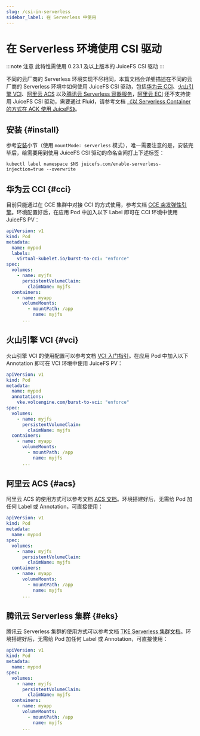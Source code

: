 ```yaml
---
slug: /csi-in-serverless
sidebar_label: 在 Serverless 中使用
---
```


# 在 Serverless 环境使用 CSI 驱动

:::note 注意
此特性需使用 0.23.1 及以上版本的 JuiceFS CSI 驱动
:::

不同的云厂商的 Serverless 环境实现不尽相同，本篇文档会详细描述在不同的云厂商的 Serverless 环境中如何使用 JuiceFS CSI 驱动，包括[华为云 CCI](https://www.huaweicloud.com/product/cci.html)、[火山引擎 VCI](https://www.volcengine.com/theme/1224494-D-7-1)、[阿里云 ACS](https://www.aliyun.com/product/acs) 以及[腾讯云 Serverless 容器服务](https://cloud.tencent.com/product/tkeserverless)，[阿里云 ECI](https://www.aliyun.com/product/eci) 还不支持使用 JuiceFS CSI 驱动，需要通过 Fluid，请参考文档 [《以 Serverless Container 的方式在 ACK 使用 JuiceFS》](https://juicefs.com/docs/zh/cloud/kubernetes/use_in_eci)。

## 安装 {#install}

参考[安装](../getting_started.md#sidecar)小节（使用 `mountMode: serverless` 模式），唯一需要注意的是，安装完毕后，给需要用到使用 JuiceFS CSI 驱动的命名空间打上下述标签：

```shell
kubectl label namespace $NS juicefs.com/enable-serverless-injection=true --overwrite
```

## 华为云 CCI {#cci}

目前只能通过在 CCE 集群中对接 CCI 的方式使用，参考文档 [CCE 突发弹性引擎](https://support.huaweicloud.com/usermanual-cce/cce_10_0135.html)。环境配置好后，在应用 Pod 中加入以下 Label 即可在 CCI 环境中使用 JuiceFS PV：

```yaml {6}
apiVersion: v1
kind: Pod
metadata:
  name: mypod
  labels:
    virtual-kubelet.io/burst-to-cci: "enforce"
spec:
  volumes:
    - name: myjfs
      persistentVolumeClaim:
        claimName: myjfs
  containers:
    - name: myapp
      volumeMounts:
        - mountPath: /app
          name: myjfs
      ...
```

## 火山引擎 VCI {#vci}

火山引擎 VCI 的使用配置可以参考文档 [VCI 入门指引](https://www.volcengine.com/docs/6460/110394)。在应用 Pod 中加入以下 Annotation 即可在 VCI 环境中使用 JuiceFS PV：

```yaml {6}
apiVersion: v1
kind: Pod
metadata:
  name: mypod
  annotations:
    vke.volcengine.com/burst-to-vci: "enforce"
spec:
  volumes:
    - name: myjfs
      persistentVolumeClaim:
        claimName: myjfs
  containers:
    - name: myapp
      volumeMounts:
        - mountPath: /app
          name: myjfs
      ...
```

## 阿里云 ACS {#acs}

阿里云 ACS 的使用方式可以参考文档 [ACS 文档](https://help.aliyun.com/zh/cs/use-container-computing-for-the-first-time?spm=5176.28566299.J_JeMPinYpaANjKhI-pJViv.2.159f4fcbBJjme3)。环境搭建好后，无需给 Pod 加任何 Label 或 Annotation，可直接使用：

```yaml
apiVersion: v1
kind: Pod
metadata:
  name: mypod
spec:
  volumes:
    - name: myjfs
      persistentVolumeClaim:
        claimName: myjfs
  containers:
    - name: myapp
      volumeMounts:
        - mountPath: /app
          name: myjfs
      ...
```

## 腾讯云 Serverless 集群 {#eks}

腾讯云 Serverless 集群的使用方式可以参考文档 [TKE Serverless 集群文档](https://cloud.tencent.com/document/product/457/39813)。环境搭建好后，无需给 Pod 加任何 Label 或 Annotation，可直接使用：

```yaml
apiVersion: v1
kind: Pod
metadata:
  name: mypod
spec:
  volumes:
    - name: myjfs
      persistentVolumeClaim:
        claimName: myjfs
  containers:
    - name: myapp
      volumeMounts:
        - mountPath: /app
          name: myjfs
      ...
```
